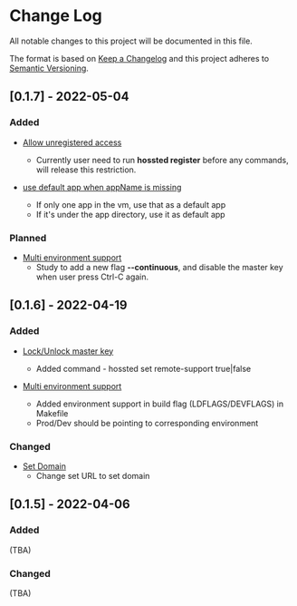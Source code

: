 # Change Log
All notable changes to this project will be documented in this file.

The format is based on [Keep a Changelog](http://keepachangelog.com/)
and this project adheres to [Semantic Versioning](http://semver.org/).

## [0.1.7] - 2022-05-04
### Added

- [Allow unregistered access](https://github.com/hossted/cli/issues/20)
  - Currently user need to run **hossted register** before any commands, will release this restriction.

- [use default app when appName is missing](https://github.com/hossted/cli/issues/25)
  - If only one app in the vm, use that as a default app
  - If it's under the app directory, use it as default app

### Planned
- [Multi environment support](https://github.com/hossted/cli/issues/21)
  - Study to add a new flag **--continuous**, and disable the master key when user press Ctrl-C again.


## [0.1.6] - 2022-04-19

### Added

- [Lock/Unlock master key](https://github.com/hossted/cli/issues/17)
  - Added command - hossted set remote-support true|false

- [Multi environment support](https://github.com/hossted/cli/issues/21)
  - Added environment support in build flag (LDFLAGS/DEVFLAGS) in Makefile
  - Prod/Dev should be pointing to corresponding environment

### Changed
- [Set Domain](https://github.com/hossted/cli/issues/7)
  - Change set URL to set domain


## [0.1.5] - 2022-04-06

### Added
(TBA)

### Changed
(TBA)
